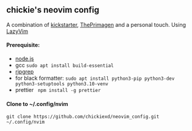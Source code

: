 ## chickie's neovim config
A combination of [kickstarter](https://github.com/nvim-lua/kickstart.nvim), [ThePrimagen](https://github.com/ThePrimeagen/init.lua) and a personal touch.
Using [LazyVim](https://www.lazyvim.org)

#### Prerequisite:
- [node.js](https://nodejs.org/en/download)
- gcc ```sudo apt install build-essential```
- [ripgrep](https://github.com/BurntSushi/ripgrep)
- for black formatter: ```sudo apt install python3-pip python3-dev python3-setuptools python3.10-venv```
- prettier ``` npm install -g prettier```

#### Clone to ~/.config/nvim
```
git clone https://github.com/chickiexd/neovim_config.git ~/.config/nvim
```

